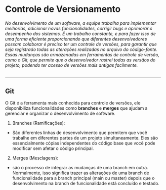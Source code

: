 # Controle de Versionamento 


###### No desenvolvimento de um software, a equipe trabalha para implementar melhorias, adicionar novas funcionalidades, corrigir bugs e aprimorar o desempenho dos sistemas. É  um trabalho constante, e para fazer isso de uma forma eficiente proporcionando que diferentes desenvolvedores possam colaborar é preciso ter um controle de versões, para garantir que seja registrado todas as aterações realizadas no arquivo do código-fonte. Essas mudanças são armazenadas em ferramentas de controle de versão, como o Git, que permite que o desenvolvedor rastrei todas as versãos do projeto, podendo ter acesso de versões mais antigas facilmente.

___

## Git 

O Git é a ferramenta mais conhecida para controle de versões, ele disponibiliza funcionalidades como **branches** e **merges** que ajudam a gerenciar e organizar o desenvolvimento de software. 

1. Branches (Ramificações):
- São diferentes linhas de desenvolvimento que permitem que você trabalhe em diferentes partes de um projeto simultaneamente. Eles são essencialmente cópias independentes do código base que você pode modificar sem afetar o código principal.
  
2. Merges (Mesclagens):
- são o processo de integrar as mudanças de uma branch em outra. Normalmente, isso significa trazer as alterações de uma branch de funcionalidade para a branch principal (main ou master) depois que o desenvolvimento na branch de funcionalidade está concluído e testado.

